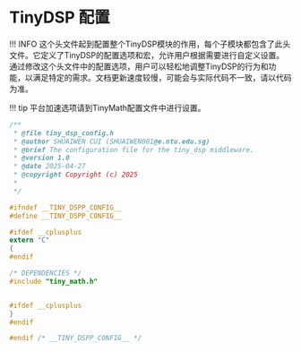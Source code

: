 # TinyDSP 配置

!!! INFO
    这个头文件起到配置整个TinyDSP模块的作用，每个子模块都包含了此头文件。它定义了TinyDSP的配置选项和宏，允许用户根据需要进行自定义设置。通过修改这个头文件中的配置选项，用户可以轻松地调整TinyDSP的行为和功能，以满足特定的需求。文档更新速度较慢，可能会与实际代码不一致，请以代码为准。

!!! tip
    平台加速选项请到TinyMath配置文件中进行设置。

```c
/**
 * @file tiny_dsp_config.h
 * @author SHUAIWEN CUI (SHUAIWEN001@e.ntu.edu.sg)
 * @brief The configuration file for the tiny_dsp middleware.
 * @version 1.0
 * @date 2025-04-27
 * @copyright Copyright (c) 2025
 *
 */

#ifndef __TINY_DSPP_CONFIG__
#define __TINY_DSPP_CONFIG__

#ifdef __cplusplus
extern "C"
{
#endif

/* DEPENDENCIES */
#include "tiny_math.h"


#ifdef __cplusplus
}
#endif

#endif /* __TINY_DSPP_CONFIG__ */
```
